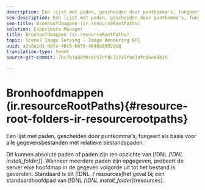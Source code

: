 ```yaml
---
description: Een lijst met paden, gescheiden door puntkomma's, fungeert als basis voor alle gegevensbestanden met relatieve bestandspaden.
seo-description: Een lijst met paden, gescheiden door puntkomma's, fungeert als basis voor alle gegevensbestanden met relatieve bestandspaden.
seo-title: Bronhoofdmappen (ir.resourceRootPaths)
solution: Experience Manager
title: Bronhoofdmappen (ir.resourceRootPaths)
topic: Scene7 Image Serving - Image Rendering API
uuid: a2a8ecd1-ddfe-46c5-bb70-4640e0992de8
translation-type: tm+mt
source-git-commit: 7bc7b3a86fbcdc57cfdc31745fae3afc06e44b15

---
```



# Bronhoofdmappen (ir.resourceRootPaths){#resource-root-folders-ir-resourcerootpaths}

Een lijst met paden, gescheiden door puntkomma&#39;s, fungeert als basis voor alle gegevensbestanden met relatieve bestandspaden.

Dit kunnen absolute paden of paden zijn ten opzichte van [!DNL *[!DNL install_folder]*]. Wanneer meerdere paden zijn opgegeven, probeert de server elke hoofdmap in de gegeven volgorde uit tot het bestand is gevonden. Standaard is dit [!DNL ./ resources]het geval bij een standaardhoofdpad van [!DNL *[!DNL install_folder]*/resources].
